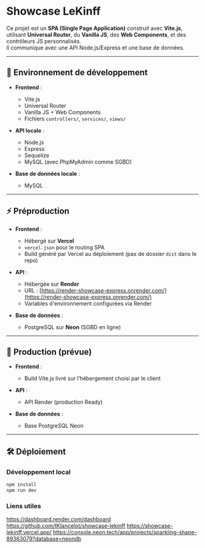 # Showcase LeKinff

Ce projet est un **SPA (Single Page Application)** construit avec **Vite.js**, utilisant **Universal Router**, du **Vanilla JS**, des **Web Components**, et des contrôleurs JS personnalisés.  
Il communique avec une API Node.js/Express et une base de données.  

---

## 🌱 Environnement de développement

- **Frontend** :  
  - Vite.js  
  - Universal Router  
  - Vanilla JS + Web Components  
  - Fichiers `controllers/`, `services/`, `views/`
  
- **API locale** :  
  - Node.js  
  - Express  
  - Sequelize  
  - MySQL (avec PhpMyAdmin comme SGBD)

- **Base de données locale** :  
  - MySQL  

---

## ⚡ Préproduction

- **Frontend** :  
  - Hébergé sur **Vercel**  
  - `vercel.json` pour le routing SPA  
  - Build généré par Vercel au déploiement (pas de dossier `dist` dans le repo)

- **API** :  
  - Hébergée sur **Render**  
  - URL : [https://render-showcase-express.onrender.com/](https://render-showcase-express.onrender.com/)  
  - Variables d'environnement configurées via Render

- **Base de données** :  
  - PostgreSQL sur **Neon** (SGBD en ligne)

---

## 🚀 Production (prévue)

- **Frontend** :  
  - Build Vite.js livré sur l’hébergement choisi par le client

- **API** :  
  - API Render (production Ready)

- **Base de données** :  
  - Base PostgreSQL Neon  

---

## 🛠️ Déploiement

### Développement local
```bash
npm install
npm run dev
```

### Liens utiles

https://dashboard.render.com/dashboard
https://github.com/tKlancelot/showcase-lekinff
https://showcase-lekinff.vercel.app/
https://console.neon.tech/app/projects/sparkling-shape-89363079?database=neondb